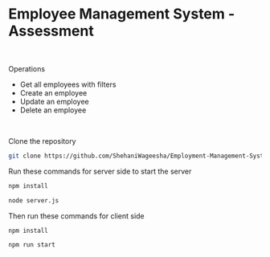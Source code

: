 <h1>Employee Management System - Assessment</h1>
<br/>

Operations

* Get all employees with filters
* Create an employee
* Update an employee
* Delete an employee

<br/>

Clone the repository
```sh
git clone https://github.com/ShehaniWageesha/Employment-Management-System.git
```

Run these commands for server side to start the server

```sh
npm install
```

```sh
node server.js
```

Then run these commands for client side

```sh
npm install
```

```sh
npm run start
```
